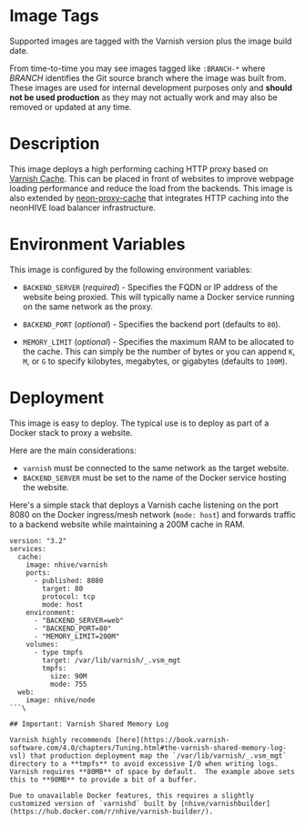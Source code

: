 # Image Tags

Supported images are tagged with the Varnish version plus the image build date.

From time-to-time you may see images tagged like `:BRANCH-*` where *BRANCH* identifies the Git source branch where the image was built from.  These images are used for internal development purposes only and **should not be used production** as they may not actually work and may also be removed or updated at any time.

# Description

This image deploys a high performing caching HTTP proxy based on [Varnish Cache](http://varnish-cache.org).  This can be placed in front of websites to improve webpage loading performance and reduce the load from the backends.  This image is also extended by [neon-proxy-cache](https://hub.docker.com/r/nhive/neon-proxy-cache/) that integrates HTTP caching into the neonHIVE load balancer infrastructure.

# Environment Variables

This image is configured by the following environment variables:

* `BACKEND_SERVER` (*required*) - Specifies the FQDN or IP address of the website being proxied.  This will typically name a Docker service running on the same network as the proxy.

* `BACKEND_PORT` (*optional*) - Specifies the backend port (defaults to `80`).

* `MEMORY_LIMIT` (*optional*) - Specifies the maximum RAM to be allocated to the cache.  This can simply be the number of bytes or you can append `K`, `M`, or `G` to specify kilobytes, megabytes, or gigabytes (defaults to `100M`).

# Deployment

This image is easy to deploy.  The typical use is to deploy as part of a Docker stack to proxy a website.

Here are the main considerations:

* `varnish` must be connected to the same network as the target website.
* `BACKEND_SERVER` must be set to the name of the Docker service hosting the website.

Here's a simple stack that deploys a Varnish cache listening on the port 8080 on the Docker ingress/mesh network (`mode: host`) and forwards traffic to a backend website while maintaining a 200M cache in RAM.

```
version: "3.2"
services:
  cache:
    image: nhive/varnish
    ports:
      - published: 8080
        target: 80
        protocol: tcp
        mode: host
    environment:
      - "BACKEND_SERVER=web"
      - "BACKEND_PORT=80"
      - "MEMORY_LIMIT=200M"
    volumes:
      - type tmpfs
        target: /var/lib/varnish/_.vsm_mgt
        tmpfs:
          size: 90M
          mode: 755
  web:
    image: nhive/node
```\

## Important: Varnish Shared Memory Log

Varnish highly recommends [here](https://book.varnish-software.com/4.0/chapters/Tuning.html#the-varnish-shared-memory-log-vsl) that production deployment map the `/var/lib/varnish/_.vsm_mgt` directory to a **tmpfs** to avoid excessive I/O when writing logs.  Varnish requires **80MB** of space by default.  The example above sets this to **90MB** to provide a bit of a buffer.

Due to unavailable Docker features, this requires a slightly customized version of `varnishd` built by [nhive/varnishbuilder](https://hub.docker.com/r/nhive/varnish-builder/).
